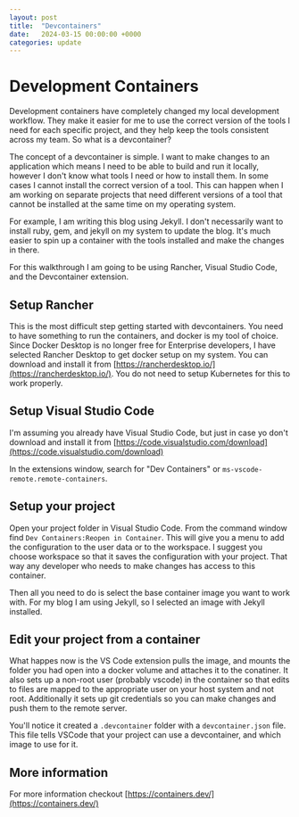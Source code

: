 ```yaml
---
layout: post
title:  "Devcontainers"
date:   2024-03-15 00:00:00 +0000
categories: update
---
```

# Development Containers

Development containers have completely changed my local development workflow. They make it easier
for me to use the correct version of the tools I need for each specific project, and they help
keep the tools consistent across my team. So what is a devcontainer?

The concept of a devcontainer is simple. I want to make changes to an application which means I need
to be able to build and run it locally, however I don't know what tools I need or how to install them.
In some cases I cannot install the correct version of a tool. This can happen when I am working on
separate projects that need different versions of a tool that cannot be installed at the same time on my
operating system.

For example, I am writing this blog using Jekyll. I don't necessarily want to install ruby, gem, and
jekyll on my system to update the blog. It's much easier to spin up a container with the tools installed
and make the changes in there.

For this walkthrough I am going to be using Rancher, Visual Studio Code, and the Devcontainer extension.

## Setup Rancher

This is the most difficult step getting started with devcontainers. You need to have something to run
the containers, and docker is my tool of choice. Since Docker Desktop is no longer free for Enterprise
developers, I have selected Rancher Desktop to get docker setup on my system. You can download and
install it from [https://rancherdesktop.io/](https://rancherdesktop.io/). You do not need to setup
Kubernetes for this to work properly.

## Setup Visual Studio Code

I'm assuming you already have Visual Studio Code, but just in case yo don't download and install it from
[https://code.visualstudio.com/download](https://code.visualstudio.com/download)

In the extensions window, search for "Dev Containers" or `ms-vscode-remote.remote-containers`.

## Setup your project

Open your project folder in Visual Studio Code. From the command window find `Dev Containers:Reopen in Container`. This will give you a menu to add the configuration to the user data or to the workspace.
I suggest you choose workspace so that it saves the configuration with your project. That way any
developer who needs to make changes has access to this container.

Then all you need to do is select the base container image you want to work with. For my blog
I am using Jekyll, so I selected an image with Jekyll installed.

## Edit your project from a container

What happes now is the VS Code extension pulls the image, and mounts the folder you had open
into a docker volume and attaches it to the conatiner. It also sets up a non-root user
(probably vscode) in the container so that edits to files are mapped to the appropriate
user on your host system and not root. Additionally it sets up git credentials so you can
make changes and push them to the remote server.

You'll notice it created a `.devcontainer` folder with a `devcontainer.json` file. This file
tells VSCode that your project can use a devcontainer, and which image to use for it.

## More information

For more information checkout [https://containers.dev/](https://containers.dev/)
